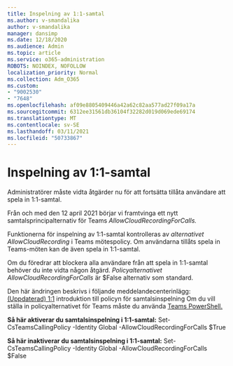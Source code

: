 ```yaml
---
title: Inspelning av 1:1-samtal
ms.author: v-smandalika
author: v-smandalika
manager: dansimp
ms.date: 12/18/2020
ms.audience: Admin
ms.topic: article
ms.service: o365-administration
ROBOTS: NOINDEX, NOFOLLOW
localization_priority: Normal
ms.collection: Adm_O365
ms.custom:
- "9002530"
- "7648"
ms.openlocfilehash: af09e8805409446a42a62c82aa577ad27f09a17a
ms.sourcegitcommit: 6312ee31561db36104f32282d019d069ede69174
ms.translationtype: MT
ms.contentlocale: sv-SE
ms.lasthandoff: 03/11/2021
ms.locfileid: "50733867"
---
```

# <a name="11-call-recording"></a>Inspelning av 1:1-samtal

Administratörer måste vidta åtgärder nu för att fortsätta tillåta användare att spela in 1:1-samtal.
 
Från och med den 12 april 2021 börjar vi framtvinga ett nytt samtalsprincipalternativ för Teams *AllowCloudRecordingForCalls.* 

Funktionerna för inspelning av 1:1-samtal kontrolleras av *alternativet AllowCloudRecording* i Teams mötespolicy. Om användarna tillåts spela in Teams-möten kan de även spela in 1:1-samtal.

Om du föredrar att blockera alla användare från att spela in 1:1-samtal behöver du inte vidta någon åtgärd. *Policyalternativet AllowCloudRecordingForCalls* är $False alternativ som standard.

Den här ändringen beskrivs i följande meddelandecenterinlägg: [(Uppdaterad) 1:1](https://portal.microsoft.com/Adminportal/Home?ref=MessageCenter/:/messages/MC238796) introduktion till policyn för samtalsinspelning Om du vill ställa in policyalternativet för Teams måste du använda [Teams PowerShell.](https://docs.microsoft.com/microsoftteams/teams-powershell-install)

**Så här aktiverar du samtalsinspelning i 1:1-samtal:** Set-CsTeamsCallingPolicy -Identity Global -AllowCloudRecordingForCalls $True

**Så här inaktiverar du samtalsinspelning i 1:1-samtal:** Set-CsTeamsCallingPolicy -Identity Global -AllowCloudRecordingForCalls $False

